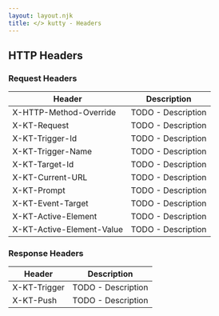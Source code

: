 ```yaml
---
layout: layout.njk
title: </> kutty - Headers
---
```


## HTTP Headers

### Request Headers 
| Header | Description |
|-------|-------------|
| X-HTTP-Method-Override | TODO - Description
| X-KT-Request | TODO - Description
| X-KT-Trigger-Id | TODO - Description
| X-KT-Trigger-Name | TODO - Description
| X-KT-Target-Id | TODO - Description
| X-KT-Current-URL | TODO - Description
| X-KT-Prompt | TODO - Description
| X-KT-Event-Target | TODO - Description
| X-KT-Active-Element | TODO - Description
| X-KT-Active-Element-Value | TODO - Description

### Response Headers
| Header | Description |
|-------|-------------|
| X-KT-Trigger | TODO - Description
| X-KT-Push | TODO - Description

